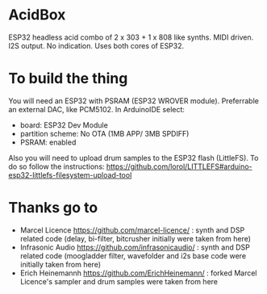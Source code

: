 # AcidBox
ESP32 headless acid combo of 2 x 303 + 1 x 808 like synths.
MIDI driven. I2S output. No indication. Uses both cores of ESP32.

# To build the thing
You will need an ESP32 with PSRAM (ESP32 WROVER module). Preferrable an external DAC, like PCM5102. In ArduinoIDE select: 
* board: ESP32 Dev Module
* partition scheme: No OTA (1MB APP/ 3MB SPDIFF)
* PSRAM: enabled

Also you will need to upload drum samples to the ESP32 flash (LittleFS). To do so follow the instructions: https://github.com/lorol/LITTLEFS#arduino-esp32-littlefs-filesystem-upload-tool

# Thanks go to
* Marcel Licence https://github.com/marcel-licence/ : synth and DSP related code (delay, bi-filter, bitcrusher initially were taken from here)
* Infrasonic Audio https://github.com/infrasonicaudio/ : synth and DSP related code (moogladder filter, wavefolder and i2s base code were initially taken from here)
* Erich Heinemannh https://github.com/ErichHeinemann/ : forked Marcel Licence's sampler and drum samples were taken from here
